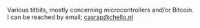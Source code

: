 Various titbits, mostly concerning microcontrollers and/or Bitcoin.<br>
I can be reached by email; casrap@chello.nl

<!---
rapsacw/rapsacw is a ✨ special ✨ repository because its `README.md` (this file) appears on your GitHub profile.
You can click the Preview link to take a look at your changes.
--->
